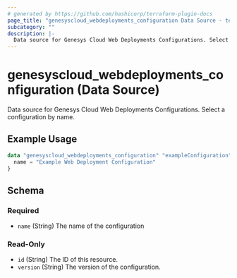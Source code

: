 ```yaml
---
# generated by https://github.com/hashicorp/terraform-plugin-docs
page_title: "genesyscloud_webdeployments_configuration Data Source - terraform-provider-genesyscloud-jonesb"
subcategory: ""
description: |-
  Data source for Genesys Cloud Web Deployments Configurations. Select a configuration by name.
---
```


# genesyscloud_webdeployments_configuration (Data Source)

Data source for Genesys Cloud Web Deployments Configurations. Select a configuration by name.

## Example Usage

```terraform
data "genesyscloud_webdeployments_configuration" "exampleConfiguration" {
  name = "Example Web Deployment Configuration"
}
```

<!-- schema generated by tfplugindocs -->
## Schema

### Required

- `name` (String) The name of the configuration

### Read-Only

- `id` (String) The ID of this resource.
- `version` (String) The version of the configuration.


